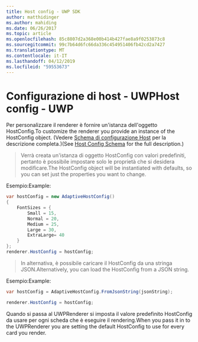 ```yaml
---
title: Host config - UWP SDK
author: matthidinger
ms.author: mahiding
ms.date: 06/26/2017
ms.topic: article
ms.openlocfilehash: 85c8807d2a368e00b414b427fae8a9f0253873c8
ms.sourcegitcommit: 99c7b64d6fc66da336c454951406fb42cd2a7427
ms.translationtype: MT
ms.contentlocale: it-IT
ms.lasthandoff: 04/12/2019
ms.locfileid: "59553673"
---
```

# <a name="host-config---uwp"></a><span data-ttu-id="29c11-102">Configurazione di host - UWP</span><span class="sxs-lookup"><span data-stu-id="29c11-102">Host config - UWP</span></span>

<span data-ttu-id="29c11-103">Per personalizzare il renderer è fornire un'istanza dell'oggetto HostConfig.</span><span class="sxs-lookup"><span data-stu-id="29c11-103">To customize the renderer you provide an instance of the HostConfig object.</span></span> <span data-ttu-id="29c11-104">(Vedere [Schema di configurazione Host](../../../rendering-cards/host-config.md) per la descrizione completa.)</span><span class="sxs-lookup"><span data-stu-id="29c11-104">(See [Host Config Schema](../../../rendering-cards/host-config.md) for the full description.)</span></span>

> <span data-ttu-id="29c11-105">Verrà creata un'istanza di oggetto HostConfig con valori predefiniti, pertanto è possibile impostare solo le proprietà che si desidera modificare.</span><span class="sxs-lookup"><span data-stu-id="29c11-105">The HostConfig object will be instantiated with defaults, so you can set just the properties you want to change.</span></span>

<span data-ttu-id="29c11-106">Esempio:</span><span class="sxs-lookup"><span data-stu-id="29c11-106">Example:</span></span>

```csharp
var hostConfig = new AdaptiveHostConfig() 
{
    FontSizes = {
        Small = 15,
        Normal = 20,
        Medium = 25,
        Large = 30,
        ExtraLarge= 40
    }
};
renderer.HostConfig = hostConfig;
```

> <span data-ttu-id="29c11-107">In alternativa, è possibile caricare il HostConfig da una stringa JSON.</span><span class="sxs-lookup"><span data-stu-id="29c11-107">Alternatively, you can load the HostConfig from a JSON string.</span></span>

<span data-ttu-id="29c11-108">Esempio:</span><span class="sxs-lookup"><span data-stu-id="29c11-108">Example:</span></span>

```csharp
var hostConfig = AdaptiveHostConfig.FromJsonString(jsonString); 

renderer.HostConfig = hostConfig;
```

<span data-ttu-id="29c11-109">Quando si passa al UWPRenderer si imposta il valore predefinito HostConfig da usare per ogni scheda che è eseguire il rendering.</span><span class="sxs-lookup"><span data-stu-id="29c11-109">When you pass it in to the UWPRenderer you are setting the default HostConfig to use for every card you render.</span></span>